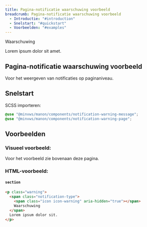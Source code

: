 ```yaml
---
title: Pagina-notificatie waarschuwing voorbeeld
breadcrumb: Pagina-notificatie waarschuwing voorbeeld
  - Introductie: "#introduction"
  - Snelstart: "#quickstart"
  - Voorbeelden: "#examples"
---
```


<section class="warning">
  <div>
    <span class="notification-type">
      <span class="icon icon-warning" aria-hidden="true"></span>
      Waarschuwing
    </span>
    <p>Lorem ipsum dolor sit amet.</p>
  </div>
</section>

<h2 id="introduction">Pagina-notificatie waarschuwing voorbeeld</h2>

Voor het weergeven van notificaties op paginaniveau.

<h2 id="quickstart">Snelstart</h2>

SCSS importeren:

```scss
@use "@minvws/manon/components/notification-warning-message";
@use "@minvws/manon/components/notification-warning-page";
```

<h2 id="examples">Voorbeelden</h2>

### Visueel voorbeeld:

Voor het voorbeeld zie bovenaan deze pagina.

### HTML-voorbeeld:

#### `section`

```html
<p class="warning">
  <span class="notification-type">
    <span class="icon icon-warning" aria-hidden="true"></span>
    Waarschuwing
  </span>
  Lorem ipsum dolor sit.
</p>
```
